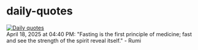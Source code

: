 # daily-quotes
[![Daily quotes](https://github.com/ceepu8/daily-quotes/actions/workflows/daily-quote.yml/badge.svg)](https://github.com/ceepu8/daily-quotes/actions/workflows/daily-quote.yml)<br/>
April 18, 2025 at 04:40 PM: "Fasting is the first principle of medicine; fast and see the strength of the spirit reveal itself." - Rumi
